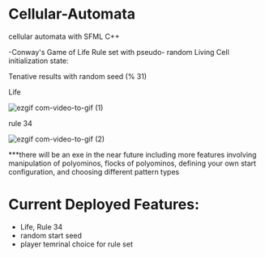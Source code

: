 # Cellular-Automata
cellular automata with SFML C++

-Conway's Game of Life Rule set with pseudo- random Living Cell initialization state:

Tenative results with random seed (% 31)

Life 

![ezgif com-video-to-gif (1)](https://user-images.githubusercontent.com/91278747/236764460-61a8cd77-8478-469a-bb7a-3e724a95b9d8.gif)

rule 34

![ezgif com-video-to-gif (2)](https://user-images.githubusercontent.com/91278747/236765313-bccc39ba-d858-4675-956c-8780fdf75251.gif)



***there will be an exe in the near future including more features involving manipulation of polyominos, flocks of polyominos, defining your own start configuration, and choosing different pattern types

# Current Deployed Features:
- Life, Rule 34
- random start seed
- player temrinal choice for rule set
